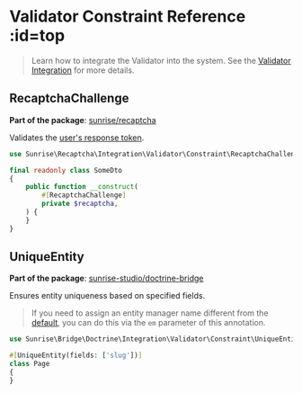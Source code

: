 # Validator Constraint Reference :id=top

> Learn how to integrate the Validator into the system. See the [Validator Integration](/docs/cookbook/validator-integration.md) for more details.

## RecaptchaChallenge

**Part of the package**: [sunrise/recaptcha](/docs/packages/sunrise/recaptcha/)

Validates the [user's response token](https://developers.google.com/recaptcha/docs/verify).

```php
use Sunrise\Recaptcha\Integration\Validator\Constraint\RecaptchaChallenge;

final readonly class SomeDto
{
    public function __construct(
        #[RecaptchaChallenge]
        private $recaptcha,
    ) {
    }
}
```

## UniqueEntity

**Part of the package**: [sunrise-studio/doctrine-bridge](/docs/packages/sunrise-studio/doctrine-bridge/)

Ensures entity uniqueness based on specified fields.

> If you need to assign an entity manager name different from the [default](/docs/reference/app-parameters.md#validator_unique_entity_default_entity_manager_name), you can do this via the `em` parameter of this annotation.

```php
use Sunrise\Bridge\Doctrine\Integration\Validator\Constraint\UniqueEntity;

#[UniqueEntity(fields: ['slug'])]
class Page
{
}
```
